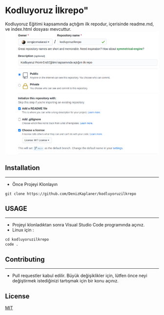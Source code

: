 # Kodluyoruz İlkrepo"
Kodluyoruz Eğitimi kapsamında açtığım ilk repodur, içerisinde readme.md, ve index.html dosyası mevcuttur.
![Görsel Örnek](https://raw.githubusercontent.com/Kodluyoruz/taskforce/main/git/odev1/figures/github.png)
## Installation
------------------------------------------------------------------------------------
* Önce Projeyi Klonlayın
```
git clone https://github.com/DenizKaplaner/kodluyoruzilkrepo
```
## USAGE
------------------------------------------------------------------------------------
* Projeyi klonladıktan sonra Visual Studio Code programında açınız.
* Linux için :
```
cd kodluyoruzilkrepo
code .
```
## Contributing
------------------------------------------------------------------------------------
* Pull requestler kabul edilir. Büyük değişiklikler için, lütfen önce neyi değiştirmek istediğinizi tartışmak için bir konu açınız.
## License
[MIT](https://choosealicense.com/licenses/mit/)